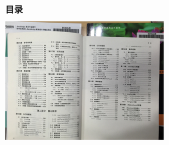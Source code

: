 # 目录

![content](https://github.com/1040003585/web-js-learning/blob/master/01.Web%E5%89%8D%E7%AB%AF%E5%BC%80%E5%8F%91%E7%B2%BE%E5%93%81%E8%AF%BE%20JavaScript%E5%9F%BA%E7%A1%80%E6%95%99%E7%A8%8B/0.content1.jpg)
